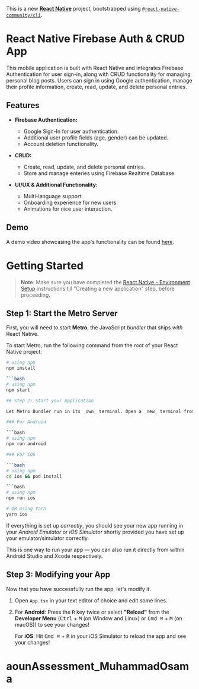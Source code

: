 This is a new [**React Native**](https://reactnative.dev) project, bootstrapped using [`@react-native-community/cli`](https://github.com/react-native-community/cli).

# React Native Firebase Auth & CRUD App

This mobile application is built with React Native and integrates Firebase Authentication for user sign-in, along with CRUD functionality for managing personal blog posts. Users can sign in using Google authentication, manage their profile information, create, read, update, and delete personal entries.

## Features

- **Firebase Authentication:**
  - Google Sign-In for user authentication.
  - Additional user profile fields (age, gender) can be updated.
  - Account deletion functionality.

- **CRUD:**
  - Create, read, update, and delete personal entries.
  - Store and manage enteries using Firebase Realtime Database.

- **UI/UX & Additional Functionality:**
  - Multi-language support.
  - Onboarding experience for new users.
  - Animations for nice user interaction.
 
## Demo
A demo video showcasing the app's functionality can be found [here](https://drive.google.com/file/d/1heZNBFxSTITNiqGhuoaSJM_2CbFo3VHe/view?usp=sharing).

# Getting Started

>**Note**: Make sure you have completed the [React Native - Environment Setup](https://reactnative.dev/docs/environment-setup) instructions till "Creating a new application" step, before proceeding.

## Step 1: Start the Metro Server

First, you will need to start **Metro**, the JavaScript _bundler_ that ships _with_ React Native.

To start Metro, run the following command from the _root_ of your React Native project:

```bash
# using npm
npm install

```bash
# using npm
npm start

## Step 2: Start your Application

Let Metro Bundler run in its _own_ terminal. Open a _new_ terminal from the _root_ of your React Native project. Run the following command to start your _Android_ or _iOS_ app:

### For Android

```bash
# using npm
npm run android

### For iOS

```bash
# using npm
cd ios && pod install

```bash
# using npm
npm run ios

# OR using Yarn
yarn ios
```

If everything is set up _correctly_, you should see your new app running in your _Android Emulator_ or _iOS Simulator_ shortly provided you have set up your emulator/simulator correctly.

This is one way to run your app — you can also run it directly from within Android Studio and Xcode respectively.

## Step 3: Modifying your App

Now that you have successfully run the app, let's modify it.

1. Open `App.tsx` in your text editor of choice and edit some lines.
2. For **Android**: Press the <kbd>R</kbd> key twice or select **"Reload"** from the **Developer Menu** (<kbd>Ctrl</kbd> + <kbd>M</kbd> (on Window and Linux) or <kbd>Cmd ⌘</kbd> + <kbd>M</kbd> (on macOS)) to see your changes!

   For **iOS**: Hit <kbd>Cmd ⌘</kbd> + <kbd>R</kbd> in your iOS Simulator to reload the app and see your changes!


# aounAssessment_MuhammadOsama
